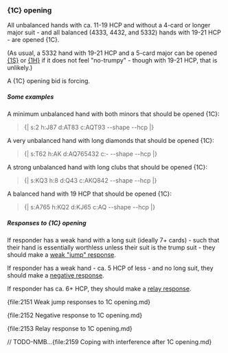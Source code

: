 ### <a name="1C_opening"> {1C} opening

All unbalanced hands with ca. 11-19 HCP and without a 4-card or longer major suit - and all balanced (4333, 4432, and 5332) hands with 19-21 HCP - are opened {1C}.

(As usual, a 5332 hand with 19-21 HCP and a 5-card major can be opened [{1S}](#1S_opening) or [{1H}](#1H_opening) if it does not feel "no-trumpy" - though with 19-21 HCP, that is unlikely.)

A {1C} opening bid is forcing.

##### Some examples

A minimum unbalanced hand with both minors that should be opened {1C}:

> {| s:2 h:J87 d:AT83 c:AQT93 --shape --hcp |}

A very unbalanced hand with long diamonds that should be opened {1C}:

> {| s:T62 h:AK d:AQ765432 c:- --shape --hcp |}

A strong unbalanced hand with long clubs that should be opened {1C}:

> {| s:KQ3 h:8 d:Q43 c:AKQ842 --shape --hcp |}

A balanced hand with 19 HCP that should be opened {1C}:

> {| s:A765 h:KQ2 d:KJ65 c:AQ --shape --hcp |}

##### Responses to {1C} opening

If responder has a weak hand with a long suit (ideally 7+ cards) - such that their hand is essentially worthless unless their suit is the trump suit - they should make a [weak "jump" response](#Weak_jump_responses_to_1C_opening).

If responder has a weak hand - ca. 5 HCP of less - and no long suit, they should make a [negative response](#Negative_response_to_1C_opening).

If responder has ca. 6+ HCP, they should make a [relay response](#Relay_response_to_1C_opening).

{file:2151 Weak jump responses to 1C opening.md}

{file:2152 Negative response to 1C opening.md}

{file:2153 Relay response to 1C opening.md}

// TODO-NMB...{file:2159 Coping with interference after 1C opening.md}
